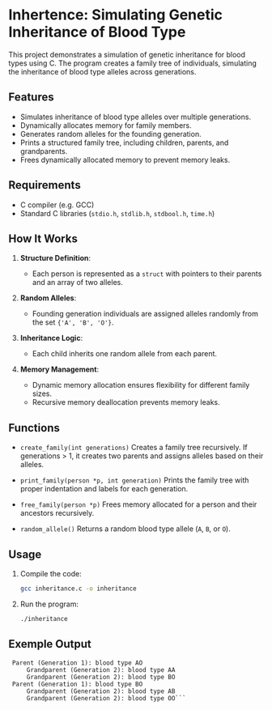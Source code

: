 # Inhertence: Simulating Genetic Inheritance of Blood Type

This project demonstrates a simulation of genetic inheritance for blood types using C. The program creates a family tree of individuals, simulating the inheritance of blood type alleles across generations.

## Features

- Simulates inheritance of blood type alleles over multiple generations.
- Dynamically allocates memory for family members.
- Generates random alleles for the founding generation.
- Prints a structured family tree, including children, parents, and grandparents.
- Frees dynamically allocated memory to prevent memory leaks.

## Requirements
- C compiler (e.g. GCC)
- Standard C libraries (`stdio.h`, `stdlib.h`, `stdbool.h`, `time.h`)

## How It Works

1. **Structure Definition**:
   - Each person is represented as a `struct` with pointers to their parents and an array of two alleles.

2. **Random Alleles**:
   - Founding generation individuals are assigned alleles randomly from the set `{'A', 'B', 'O'}`.

3. **Inheritance Logic**:
   - Each child inherits one random allele from each parent.

4. **Memory Management**:
   - Dynamic memory allocation ensures flexibility for different family sizes.
   - Recursive memory deallocation prevents memory leaks.

## Functions

- `create_family(int generations)`
Creates a family tree recursively. If generations > 1, it creates two parents and assigns alleles based on their alleles.

- `print_family(person *p, int generation)`
Prints the family tree with proper indentation and labels for each generation.

- `free_family(person *p)`
Frees memory allocated for a person and their ancestors recursively.

- `random_allele()`
Returns a random blood type allele (`A`, `B`, or `O`).

## Usage

1. Compile the code:
   ```bash
   gcc inheritance.c -o inheritance
2. Run the program:
   ```bash
   ./inheritance
## Exemple Output
   ```Child (Generation 0): blood type AB
    Parent (Generation 1): blood type AO
        Grandparent (Generation 2): blood type AA
        Grandparent (Generation 2): blood type BO
    Parent (Generation 1): blood type BO
        Grandparent (Generation 2): blood type AB
        Grandparent (Generation 2): blood type OO```